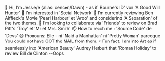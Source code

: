 👋 Hi, I’m Jessie/e (alias: cencen/Dawn) - as if 'Bourne's ID' von 'A Good Will Hunter'
👀 I’m interested in 'Social Network'
🌱 I’m currently reviewing Ben Alffleck's Movie 'Pearl Harbour' et 'Argo' and considering 'A Separation' of the two themes.
💞️ I’m looking to collaborate via 'Friends' to review on Brad Pitt's 'Troy' et 'Mr et Mrs. Smith'
📫 How to reach me : 'Source Code' de 'Devs'
😄 Pronouns: Elle -  ni 'Maid a Manhattan' ni 'Pretty Woman' parceque You could not have GOT the MAIL from them.
⚡ Fun fact: I am into Art as if seamlessly into 'American Beauty' Audrey Herburt that 'Roman Holiday' to review Bill de Clinton --Oops

<!---
lupae-cledevon/lupae-cledevon is a ✨ special ✨ repository because its `README.md` (this file) appears on your GitHub profile.
You can click the Preview link to take a look at your changes.
--->
